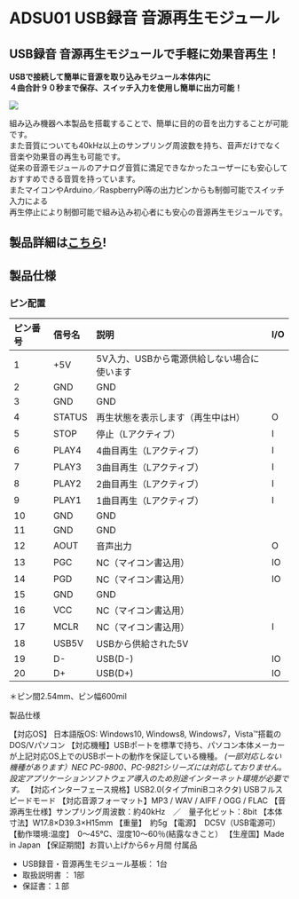 # ADSU01 USB録音 音源再生モジュール

## USB録音 音源再生モジュールで手軽に効果音再生！
**USBで接続して簡単に音源を取り込みモジュール本体内に**  
**４曲合計９０秒まで保存、スイッチ入力を使用し簡単に出力可能！**  

![](https://bit-trade-one.co.jp/wp/wp-content/uploads/2015/09/8c66b6b374088d8c2a15d59aaad77cba.png)  

組み込み機器へ本製品を搭載することで、簡単に目的の音を出力することが可能です。  
また音質についても40kHz以上のサンプリング周波数を持ち、音声だけでなく音楽や効果音の再生も可能です。  
従来の音源モジュールのアナログ音質に満足できなかったユーザーにも安心しておすすめできる音質を持っています。  
またマイコンやArduino／RaspberryPi等の出力ピンからも制御可能でスイッチ入力による  
再生停止により制御可能で組み込み初心者にも安心の音源再生モジュールです。  

## 製品詳細は[こちら](https://bit-trade-one.co.jp/product/module/adsu01/)!

## 製品仕様

### ピン配置

 
ピン番号|信号名|説明|I/O
:-|:-|:-|:-
1|+5V|5V入力、USBから電源供給しない場合に使います|
2|GND|GND|
3|GND|GND|
4|STATUS|再生状態を表示します（再生中はH）|O
5|STOP|停止（Lアクティブ）|I
6|PLAY4|4曲目再生（Lアクティブ）|I
7|PLAY3|3曲目再生（Lアクティブ）|I
8|PLAY2|2曲目再生（Lアクティブ）|I
9|PLAY1|1曲目再生（Lアクティブ）|I
10|GND|GND|
11|GND|GND|
12|AOUT|音声出力|O
13|PGC|NC（マイコン書込用）|IO
14|PGD|NC（マイコン書込用）|IO
15|GND|GND|
16|VCC|NC（マイコン書込用）|
17|MCLR|NC（マイコン書込用）|I
18|USB5V|USBから供給された5V|
19|D-|USB(D-)|IO
20|D+|USB(D+)|IO

＊ピン間2.54mm、ピン幅600mil

製品仕様

【対応OS】
日本語版OS: Windows10, Windows8, Windows7，Vista™搭載のDOS/Vパソコン
【対応機種】USBポートを標準で持ち、パソコン本体メーカーが上記対応OS上でのUSBポートの動作を保証している機種。
*(一部対応しない機種があります）NEC PC-9800、PC-9821シリーズには対応しておりません。*
*設定アプリケーションソフトウェア導入のため別途インターネット環境が必要です。*
【対応インターフェース規格】USB2.0(タイプminiBコネクタ) USBフルスピードモード
【対応音源フォーマット】MP3 / WAV / AIFF / OGG / FLAC
【音源再生仕様】サンプリング周波数：約40kHz　／　量子化ビット：8bit
【本体寸法】W17.8×D39.3×H15mm
【重量】　約5g
【電源】　DC5V（USB電源可）
【動作環境:温度】　0～45℃、湿度10～60％(結露なきこと）
【生産国】Made in Japan
【保証期間】お買い上げから6ヶ月間
付属品
 - USB録音・音源再生モジュール基板： 1台
 - 取扱説明書 ： 1部
 - 保証書：１部